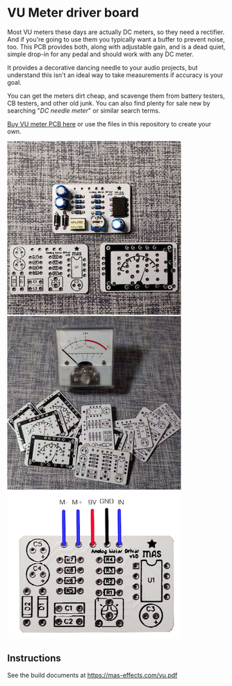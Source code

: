 # VU Meter driver board

Most VU meters these days are actually DC meters, so they need a rectifier. And if you're going to use them you typically want a buffer to prevent noise, too.  This PCB provides both, along with adjustable gain, and is a dead quiet, simple drop-in for any pedal and should work with any DC meter.

It provides a decorative dancing needle to your audio projects, but understand this isn't an ideal way to take measurements if accuracy is your goal.

You can get the meters dirt cheap, and scavenge them from battery testers, CB testers, and other old junk.  You can also find plenty for sale new by searching "*DC needle meter*" or similar search terms.


[Buy VU meter PCB here](https://shop.mas-effects.com/products/vu-meter-driver) or use the files in this repository to create your own.

[![VU meter driver](./VU-meter-driver.jpg)](https://shop.mas-effects.com/products/vu-meter-driver)
[![VU meter driver PCBs](./VU-pcbs-and-meter.jpg)](https://shop.mas-effects.com/products/vu-meter-driver)
[![VU meter driver hookup](./VU-hookup.png)](https://shop.mas-effects.com/products/vu-meter-driver)

## Instructions

See the build documents at <https://mas-effects.com/vu.pdf>

